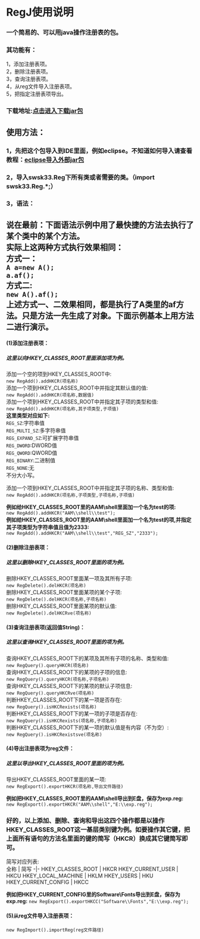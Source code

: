 # RegJ使用说明
### 一个简易的、可以用java操作注册表的包。
### 其功能有：
1，添加注册表项。<br>
2，删除注册表项。<br>
3，查询注册表项。<br>
4，从reg文件导入注册表项。<br>
5，把指定注册表项导出。<br>
### 下载地址:[点击进入下载jar包](https://gitee.com/swsk33/RegJ/releases)
## 使用方法：
### 1，先把这个包导入到IDE里面，例如eclipse。不知道如何导入请查看教程：[eclipse导入外部jar包](https://blog.csdn.net/czbqoo01/article/details/72803450)
### 2，导入swsk33.Reg下所有类或者需要的类。（import swsk33.Reg.*;）
### 3，语法：
**说在最前：下面语法示例中用了最快捷的方法去执行了某个类中的某个方法。**<br>
**实际上这两种方式执行效果相同：**<br>
**方式一：**<br>
```A a=new A();```<br>
```a.af();```<br>
**方式二:**<br>
```new A().af();```<br>
**上述方式一、二效果相同，都是执行了A类里的af方法。只是方法一先生成了对象。下面示例基本上用方法二进行演示。**<br>
------------------------------------------------------------------------------------------------------------------------------
#### (1)添加注册表项：
##### 这里以向HKEY_CLASSES_ROOT里面添加项为例。

添加一个空的项到HKEY_CLASSES_ROOT中:<br>
```new RegAdd().addHKCR(项名称)```<br>
添加一个项到HKEY_CLASSES_ROOT中并指定其默认值的值:<br>
```new RegAdd().addHKCR(项名称,数据值)```<br>
添加一个项到HKEY_CLASSES_ROOT中并指定其子项的类型和值:<br>
```new RegAdd().addHKCR(项名称,其子项类型,子项值)```<br>
**这里类型对应如下:**<br>
```REG_SZ```:字符串值<br>
```REG_MULTI_SZ```:多字符串值<br>
```REG_EXPAND_SZ```:可扩展字符串值<br>
```REG_DWORD```:DWORD值<br>
```REG_QWORD```:QWORD值<br>
```REG_BINARY```:二进制值<br>
```REG_NONE```:无<br>
不分大小写。<br>

添加一个项到HKEY_CLASSES_ROOT中并指定其子项的名称、类型和值:<br>
```new RegAdd().addHKCR(项名称,子项类型,子项名称,子项值)```<br>

**例如给HKEY_CLASSES_ROOT里的AAM\shell里面加一个名为test的项:**<br>
```new RegAdd().addHKCR("AAM\\shell\\test");```<br>
**例如给HKEY_CLASSES_ROOT里的AAM\shell里面加一个名为test的项,并指定其子项类型为字符串值且值为2333:**<br>
```new RegAdd().addHKCR("AAM\\shell\\test","REG_SZ","2333");```<br>
#### (2)删除注册表项：
##### 这里以删除HKEY_CLASSES_ROOT里面的项为例。

删除HKEY_CLASSES_ROOT里面某一项及其所有子项:<br>
```new RegDelete().delHKCR(项名称)```<br>
删除HKEY_CLASSES_ROOT里面某项的某个子项:<br>
```new RegDelete().delHKCR(项名称,子项名称)```<br>
删除HKEY_CLASSES_ROOT里面某项的默认值:<br>
```new RegDelete().delHKCRve(项名称)```<br>

#### (3)查询注册表项(返回值String)：
##### 这里以查询HKEY_CLASSES_ROOT里面的项为例。

查询HKEY_CLASSES_ROOT下的某项及其所有子项的名称、类型和值:<br>
```new RegQuery().queryHKCR(项名称)```<br>
查询HKEY_CLASSES_ROOT下的某项的子项的信息:<br>
```new RegQuery().queryHKCR(项名称,子项名称)```<br>
查询HKEY_CLASSES_ROOT下的某项的默认子项信息:<br>
```new RegQuery().queryHKCRve(项名称)```<br>
判断HKEY_CLASSES_ROOT下的某一项是否存在:<br>
```new RegQuery().isHKCRexists(项名称)```<br>
判断HKEY_CLASSES_ROOT下的某一项的子项是否存在:<br>
```new RegQuery().isHKCRexists(项名称,子项名称)```<br>
判断HKEY_CLASSES_ROOT下的某一项的默认值是有内容（不为空）:<br>
```new RegQuery().isHKCRexistsve(项名称)```<br>

#### (4)导出注册表项为reg文件：
##### 这里以导出HKEY_CLASSES_ROOT里面的项为例。

导出HKEY_CLASSES_ROOT里面的某一项:<br>
```new RegExport().exportHKCR(项名称,导出文件路径)```<br>

**例如把HKEY_CLASSES_ROOT里的AAM\shell导出到E盘，保存为exp.reg:**<br>
```new RegExport().exportHKCR("AAM\\shell","E:\\exp.reg");```<br>

### 好的，以上添加、删除、查询和导出这四个操作都是以操作HKEY_CLASSES_ROOT这一基层类别键为例。如要操作其它键，把上面所有语句的方法名里面的键的简写（HKCR）换成其它键简写即可。
简写对应列表:<br>
全称 | 简写
-|-
HKEY_CLASSES_ROOT | HKCR
HKEY_CURRENT_USER | HKCU
HKEY_LOCAL_MACHINE | HKLM
HKEY_USERS | HKU
HKEY_CURRENT_CONFIG | HKCC

**例如把HKEY_CURRENT_CONFIG里的Software\Fonts导出到E盘，保存为exp.reg:**
```new RegExport().exportHKCC("Software\\Fonts","E:\\exp.reg");```<br>

#### (5)从reg文件导入注册表项：

```new RegImport().importReg(reg文件路径)```<br>

